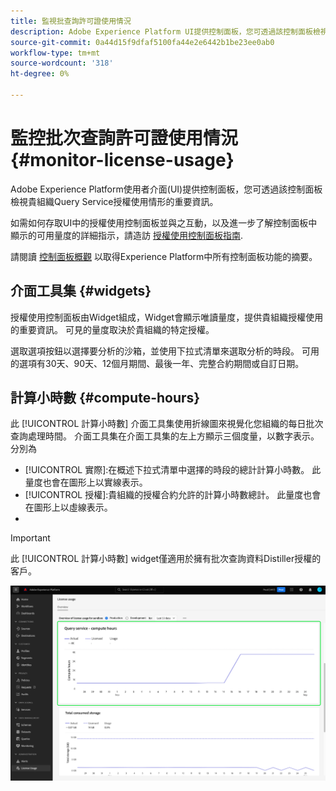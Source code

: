 ```yaml
---
title: 監視批查詢許可證使用情況
description: Adobe Experience Platform UI提供控制面板，您可透過該控制面板檢視貴組織Data Distiller授權使用情形的重要資訊。
source-git-commit: 0a44d15f9dfaf5100fa44e2e6442b1be23ee0ab0
workflow-type: tm+mt
source-wordcount: '318'
ht-degree: 0%

---
```


# 監控批次查詢許可證使用情況 {#monitor-license-usage}

Adobe Experience Platform使用者介面(UI)提供控制面板，您可透過該控制面板檢視貴組織Query Service授權使用情形的重要資訊。

如需如何存取UI中的授權使用控制面板並與之互動，以及進一步了解控制面板中顯示的可用量度的詳細指示，請造訪 [授權使用控制面板指南](../../dashboards/guides/license-usage.md).

請閱讀 [控制面板概觀](../../dashboards/home.md) 以取得Experience Platform中所有控制面板功能的摘要。

## 介面工具集 {#widgets}

授權使用控制面板由Widget組成，Widget會顯示唯讀量度，提供貴組織授權使用的重要資訊。 可見的量度取決於貴組織的特定授權。

選取選項按鈕以選擇要分析的沙箱，並使用下拉式清單來選取分析的時段。 可用的選項有30天、90天、12個月期間、最後一年、完整合約期間或自訂日期。

## 計算小時數 {#compute-hours}

此 [!UICONTROL 計算小時數] 介面工具集使用折線圖來視覺化您組織的每日批次查詢處理時間。 介面工具集在介面工具集的左上方顯示三個度量，以數字表示。 分別為

- [!UICONTROL 實際]:在概述下拉式清單中選擇的時段的總計計算小時數。 此量度也會在圖形上以實線表示。
- [!UICONTROL 授權]:貴組織的授權合約允許的計算小時數總計。 此量度也會在圖形上以虛線表示。
- [!UICONTROL 使用狀況]:這是您使用量相對於授權同意的最大計算時數的百分比。

>[!IMPORTANT]
>
>此 [!UICONTROL 計算小時數] widget僅適用於擁有批次查詢資料Distiller授權的客戶。

![使用許可證儀表板，突出顯示計算時數小工具。](../images/data-distiller/compute-hours.png)
